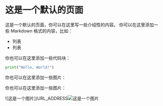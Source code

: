 # 这是一个默认的页面
这是一个默认的页面，你可以在这里写一些介绍性的内容。
你可以在这里添加一些 Markdown 格式的内容，比如：

- 列表
- 列表

你也可以在这里添加一些代码块：

```python
print("Hello, World!")
```
你也可以在这里添加一些图片：


你也可以在这里添加一些图片：

![这是一个图片](URL_ADDRESS![这是一个图片](https://www.example.com/image.jpg)